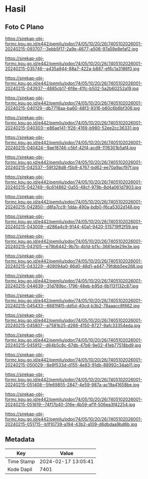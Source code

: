 # Hasil

## Foto C Plano

https://sirekap-obj-formc.kpu.go.id/e442/pemilu/pdpr/74/05/10/20/26/7405102026001-20240215-093707--3ebb5f17-2a9e-4677-a506-97a59e8efaf2.jpg

https://sirekap-obj-formc.kpu.go.id/e442/pemilu/pdpr/74/05/10/20/26/7405102026001-20240215-035746--a435a944-88a7-422a-b887-ef6c1a3186f0.jpg

https://sirekap-obj-formc.kpu.go.id/e442/pemilu/pdpr/74/05/10/20/26/7405102026001-20240215-043937--4885cb17-6f8e-41fc-b502-5a2b60252a19.jpg

https://sirekap-obj-formc.kpu.go.id/e442/pemilu/pdpr/74/05/10/20/26/7405102026001-20240215-040129--db7718aa-ba60-48f3-9316-b60c6b6bf306.jpg

https://sirekap-obj-formc.kpu.go.id/e442/pemilu/pdpr/74/05/10/20/26/7405102026001-20240215-040303--e86ae141-1f26-4169-b980-52ee2cc36331.jpg

https://sirekap-obj-formc.kpu.go.id/e442/pemilu/pdpr/74/05/10/20/26/7405102026001-20240215-040424--9ae18746-c5bf-42f4-acd9-1116301b5af4.jpg

https://sirekap-obj-formc.kpu.go.id/e442/pemilu/pdpr/74/05/10/20/26/7405102026001-20240215-042537--59f328d8-f5b9-4767-bd62-ee70a9acf97f.jpg

https://sirekap-obj-formc.kpu.go.id/e442/pemilu/pdpr/74/05/10/20/26/7405102026001-20240215-042749--6c614882-0a55-48cf-979b-8d4a061d7903.jpg

https://sirekap-obj-formc.kpu.go.id/e442/pemilu/pdpr/74/05/10/20/26/7405102026001-20240215-042850--d8fa7cc9-1dda-490a-bdb0-f6ca5302d148.jpg

https://sirekap-obj-formc.kpu.go.id/e442/pemilu/pdpr/74/05/10/20/26/7405102026001-20240215-043009--d286a4c9-9144-40a1-9420-515719ff2f59.jpg

https://sirekap-obj-formc.kpu.go.id/e442/pemilu/pdpr/74/05/10/20/26/7405102026001-20240215-043105--e79b6442-9b7b-4b1d-b11c-3681ede29e3e.jpg

https://sirekap-obj-formc.kpu.go.id/e442/pemilu/pdpr/74/05/10/20/26/7405102026001-20240215-043229--409094a0-86d0-48d1-a447-79fdbb5ee266.jpg

https://sirekap-obj-formc.kpu.go.id/e442/pemilu/pdpr/74/05/10/20/26/7405102026001-20240215-044639--31d789bc-1796-48eb-b95d-6b1131132c87.jpg

https://sirekap-obj-formc.kpu.go.id/e442/pemilu/pdpr/74/05/10/20/26/7405102026001-20240215-045433--6681f4f5-dd5d-40cd-b3b2-78aaacc8f662.jpg

https://sirekap-obj-formc.kpu.go.id/e442/pemilu/pdpr/74/05/10/20/26/7405102026001-20240215-045807--a7581b25-d266-4150-8727-9afc33354eda.jpg

https://sirekap-obj-formc.kpu.go.id/e442/pemilu/pdpr/74/05/10/20/26/7405102026001-20240215-045912--d64b5c8c-67db-47b6-9e02-41eb77518bd9.jpg

https://sirekap-obj-formc.kpu.go.id/e442/pemilu/pdpr/74/05/10/20/26/7405102026001-20240215-050029--8e8f533d-d155-4e83-91db-88992c34ab11.jpg

https://sirekap-obj-formc.kpu.go.id/e442/pemilu/pdpr/74/05/10/20/26/7405102026001-20240215-051408--5fe69855-2847-4e59-987a-ac19a41658be.jpg

https://sirekap-obj-formc.kpu.go.id/e442/pemilu/pdpr/74/05/10/20/26/7405102026001-20240215-051619--74f17b40-316e-4b59-af1f-506ea3f42254.jpg

https://sirekap-obj-formc.kpu.go.id/e442/pemilu/pdpr/74/05/10/20/26/7405102026001-20240215-051715--b1f10739-a194-43b2-a109-d6dbdaa9bd6b.jpg


## Metadata

| Key        | Value               |
| ---------- | ------------------- |
| Time Stamp | 2024-02-17 13:05:41 |
| Kode Dapil | 7401                |



